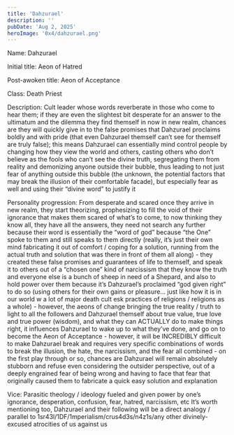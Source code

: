 ```yaml
---
title: 'Dahzurael'
description: ''
pubDate: 'Aug 2, 2025'
heroImage: '0x4/dahzurael.png'
---
```


Name: Dahzurael

Initial title: Aeon of Hatred

Post-awoken title: Aeon of Acceptance

Class: Death Priest

Description: Cult leader whose words reverberate in those who come to hear them; if they are even the slightest bit desperate for an answer to the ultimatum and the dilemma they find themself in now in new realm, chances are they will quickly give in to the false promises that Dahzurael proclaims boldly and with pride (that even Dahzurael themself can’t see for themself are truly false); this means Dahzurael can essentially mind control people by changing how they view the world and others, casting others who don’t believe as the fools who can’t see the divine truth, segregating them from reality and demonizing anyone outside their bubble, thus leading to not just fear of anything outside this bubble (the unknown, the potential factors that may break the illusion of their comfortable facade), but especially fear as well and using their “divine word” to justify it

Personality progression: From desperate and scared once they arrive in new realm, they start theorizing, prophesizing to fill the void of their ignorance that makes them scared of what’s to come, to now thinking they know all, they have all the answers, they need not search any further because their word is essentially the “word of god” because “the One” spoke to them and still speaks to them directly (really, it’s just their own mind fabricating it out of comfort / coping for a solution, running from the actual truth and solution that was there in front of them all along) - they created these false promises and guarantees of life to themself, and speak it to others out of a “chosen one” kind of narcissism that they know the truth and everyone else is a bunch of sheep in need of a Shepard, and also to hold power over them because it’s Dahzurael’s proclaimed “god given right” to do so (using others for their own gains or pleasure… just like how it is in our world w a lot of major death cult esk practices of religions / religions as a whole) - however, the aeons of change bringing the true reality / truth to light to all the followers and Dahzurael themself about true value, true love and true power (wisdom), and what they can ACTUALLY do to make things right, it influences Dahzurael to wake up to what they’ve done, and go on to become the Aeon of Acceptance - however, it will be INCREDIBLY difficult to make Dahzurael break and requires very specific combinations of words to break the illusion, the hate, the narcissism, and the fear all combined - on the first play through or so, chances are Dahzurael will remain absolutely stubborn and refuse even considering the outsider perspective, out of a deeply engrained fear of being wrong and having to face that fear that originally caused them to fabricate a quick easy solution and explanation

Vice: Parasitic theology / ideology fueled and given power by one’s ignorance, desperation, confusion, fear, hatred, narcissism, etc
It’s worth mentioning too, Dahzurael and their following will be a direct analogy / parallel to 1sr43l/1DF/1mperialism/crus4d3s/n4z1s/any other divinely-excused atrocities of us against us
